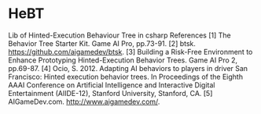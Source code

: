 # HeBT
Lib of Hinted-Execution Behaviour Tree in csharp
References
[1] The Behavior Tree Starter Kit. Game AI Pro, pp.73-91.
[2] btsk. https://github.com/aigamedev/btsk.
[3] Building a Risk-Free Environment to Enhance Prototyping Hinted-Execution Behavior Trees. Game AI Pro 2, pp.69-87.
[4] Ocio, S. 2012. Adapting AI behaviors to players in driver San Francisco: Hinted execution behavior trees. In Proceedings of the Eighth AAAI Conference on Artificial
    Intelligence and Interactive Digital Entertainment (AIIDE-12), Stanford University, Stanford, CA.
[5] AIGameDev.com. http://www.aigamedev.com/.
